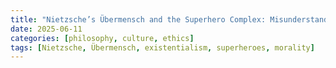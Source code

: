 ```yaml
---
title: "Nietzsche’s Übermensch and the Superhero Complex: Misunderstanding the Will to Power"
date: 2025-06-11
categories: [philosophy, culture, ethics]
tags: [Nietzsche, Übermensch, existentialism, superheroes, morality]
---
```

